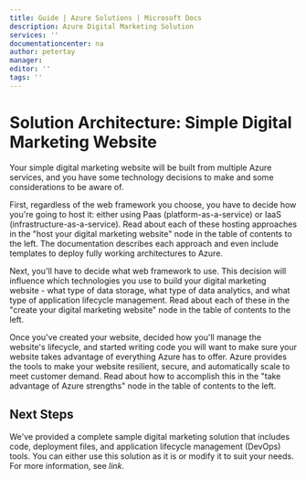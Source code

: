 ```yaml
---
title: Guide | Azure Solutions | Microsoft Docs
description: Azure Digital Marketing Solution
services: ''
documentationcenter: na
author: petertay
manager: 
editor: ''
tags: ''
---
```


# Solution Architecture: Simple Digital Marketing Website

Your simple digital marketing website will be built from multiple Azure services, and you have some technology decisions to make and some considerations to be aware of.

First, regardless of the web framework you choose, you have to decide how you're going to host it: either using Paas (platform-as-a-service) or IaaS (infrastructure-as-a-service). Read about each of these hosting approaches in the "host your digital marketing website" node in the table of contents to the left. The documentation describes each approach and even include templates to deploy fully working architectures to Azure.

Next, you'll have to decide what web framework to use. This decision will influence which technologies you use to build your digital marketing website - what type of data storage, what type of data analytics, and what type of application lifecycle management. Read about each of these in the "create your digital marketing website" node in the table of contents to the left. 

Once you've created your website, decided how you'll manage the website's lifecycle, and started writing code you will want to make sure your website takes advantage of everything Azure has to offer. Azure provides the tools to make your website resilient, secure, and  automatically scale to meet customer demand. Read about how to accomplish this in the "take advantage of Azure strengths" node in the table of contents to the left.

## Next Steps

We've provided a complete sample digital marketing solution that includes code, deployment files, and application lifecycle management (DevOps) tools. You can either use this solution as it is or modify it to suit your needs. For more information, see *link*.



